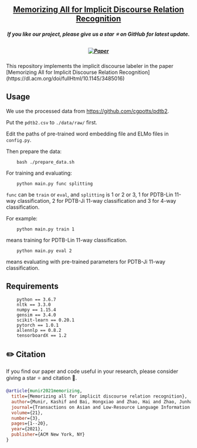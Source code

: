 <h2 align="center"> <a href="https://github.com/kashifmunir92/memnet_idrc">Memorizing All for Implicit Discourse Relation Recognition</a></h2>
<h5 align="center"> If you like our project, please give us a star ⭐ on GitHub for latest update.  </h2>

<h5 align="center">

[![Paper](https://img.shields.io/badge/Webpage-blue)](https://dl.acm.org/doi/fullHtml/10.1145/3485016)



</h5>
This repository implements the implicit discourse labeler in the paper [Memorizing All for Implicit Discourse Relation Recognition](https://dl.acm.org/doi/fullHtml/10.1145/3485016)




## Usage

We use the processed data from https://github.com/cgpotts/pdtb2.

Put the `pdtb2.csv` to `./data/raw/` first.

Edit the paths of pre-trained word embedding file and ELMo files in `config.py`.

Then prepare the data:

        bash ./prepare_data.sh

For training and evaluating:

        python main.py func splitting

`func` can be `train` or `eval`, and `splitting` is 1 or 2 or 3,
1 for PDTB-Lin 11-way classification, 2 for PDTB-Ji 11-way classification and 3 for 4-way classification.

For example:

        python main.py train 1

means training for PDTB-Lin 11-way classification.

        python main.py eval 2

means evaluating with pre-trained parameters for PDTB-Ji 11-way classification.

## Requirements

        python == 3.6.7
        nltk == 3.3.0
        numpy == 1.15.4
        gensim == 3.4.0
        scikit-learn == 0.20.1
        pytorch == 1.0.1
        allennlp == 0.8.2
        tensorboardX == 1.2

## ✏️ Citation
If you find our paper and code useful in your research, please consider giving a star :star: and citation :pencil:.

```BibTeX
@article{munir2021memorizing,
  title={Memorizing all for implicit discourse relation recognition},
  author={Munir, Kashif and Bai, Hongxiao and Zhao, Hai and Zhao, Junhan},
  journal={Transactions on Asian and Low-Resource Language Information Processing},
  volume={21},
  number={3},
  pages={1--20},
  year={2021},
  publisher={ACM New York, NY}
}
```
